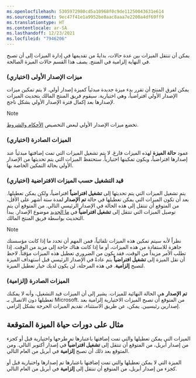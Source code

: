 ```yaml
---
ms.openlocfilehash: 5305972980cd5a10968f0c9de11250043631e614
ms.sourcegitcommit: 9ec47f41e1a9952be8aac8aaa7e2200a4df69ff9
ms.translationtype: HT
ms.contentlocale: ar-SA
ms.lasthandoff: 12/23/2021
ms.locfileid: "7946206"
---
```

يمكن أن تنتقل الميزات بين عدة حالات، بدايةً من تقديمها في إدارة الميزات إلى أن تصبح في النهاية إلزامية في المنتج. يصف هذا القسم حالات الميزة الصالحة.

### <a name="preview-features-optional"></a>ميزات الإصدار الأولى (اختياري)

يمكن لفرق المنتج أن تقرر بدء ميزة جديدة مبدئياً كميزة إصدار أولي. لا يتم تمكين ميزات الإصدار الأولي افتراضياً، وهي اختيارية. سيقوم فريق المنتج المالك بتحديث الميزات لإصدارها بعد إكمال فترة الإصدار الأولي بشكل ناجح.

> [!NOTE]
> تخضع ميزات الإصدار الأولي لبعض التخصيص [الأحكام والشروط](https://go.microsoft.com/fwlink/?linkid=2105274). 

### <a name="released-features-optional"></a>الميزات الصادرة (اختياري)

عمود **حالة الميزة** لهذه الميزات فارغ. لا يتم تشغيل الميزات التي تمت إضافتها مبدئياً عند إصدارها افتراضياً، ويكون تمكينها اختيارياً. ستحتفظ الميزات التي يتم تحديثها من الإصدار الأولي بحالة التمكين الخاصة بها.

### <a name="on-by-default-features-optional"></a>قيد التشغيل حسب الميزات الافتراضية (اختياري)

يتم تشغيل الميزات التي يتم تحديثها إلى **تشغيل افتراضياً** افتراضياً، ولكن يمكن تعطيلها. بعد أن تكون الميزات التي يمكن تعطيلها في حالة **تم الإصدار** لمدة ستة أشهر على الأقل، من المتوقع أن تنتقل إلى هذه الحالة في الإصدار الرئيسي التالي. من المتوقع أن يتم توصيل الميزات التي تنتقل إلى **تشغيل افتراضياً** في [ما الجديد](/dynamics365/fin-ops-core/fin-ops/get-started/whats-new-changed/?azure-portal=true) موضوع الإصدار. يبدأ التحديث بواسطة فريق المنتج المالك.

> [!NOTE]
> نظراً لأنه سيتم تمكين هذه الميزات تلقائياً، فمن المهم أن تحدد ما إذا كانت مؤسستك جاهزة للاستفادة من هذه الميزات، أو ما إذا كانت هناك حاجة إلى مزيد من الوقت. إذا تطلب الأمر مزيداً من الوقت، فقد يكون من الضروري تعطيل هذه الميزات مؤقتاً. لاحظ أن نقل الميزة إلى **تشغيل افتراضياً** يتم عادةً في الإصدار الرئيسي قبل استهداف الميزة لتصبح **إلزامية**. في هذه المرحلة، لن يكون لديك خيار تعطيل الميزة. 

### <a name="released-features-mandatory"></a>الميزات الصادرة (إلزامية)

**تم الإصدار** هي الحالة النهائية للميزات. يشير إلى أن الميزات قيد التشغيل، وأنه لا يمكنك تعطيلها دون الاتصال بـ Microsoft. من المتوقع أن تصبح الميزات الاختيارية إلزامية بعد إصدارين رئيسيين. يمكن، عن طريق الاستثناء، تقديم الميزات الحرجة بشكل إلزامي.

## <a name="example-of-expected-feature-lifecycles"></a>مثال على دورات حياة الميزة المتوقعة

الميزات التي يمكن تعطيلها والتي تمت إضافتها باعتبارها تم طرحها واختيارية قبل أو كجزء من إصدار أبريل، من المتوقع أن تنتقل إلى **تشغيل افتراضياً** في إصدار أكتوبر التالي. ومن المتوقع بعد ذلك أن تصبح **إلزامية** في أبريل من العام التالي.

الميزة التي لا يمكن تعطيلها والتي تمت إضافتها باعتبارها تم إصدارها واختيارية قبل أو كجزء من إصدار أبريل، من المتوقع أن تنتقل إلى **إلزامية** في أبريل من العام التالي.